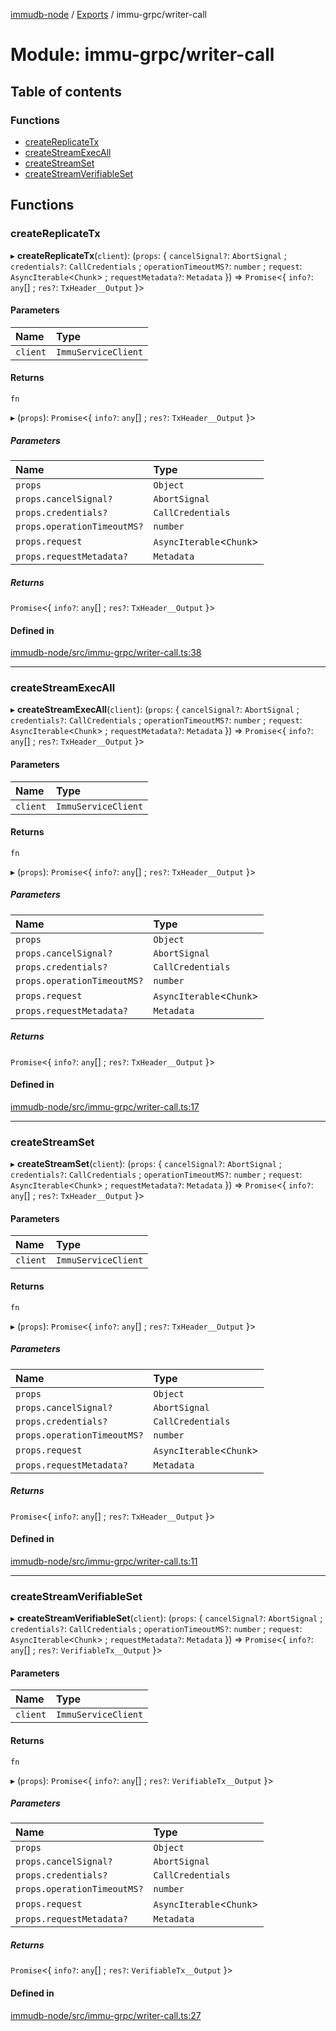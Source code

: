 [immudb-node](../README.md) / [Exports](../modules.md) / immu-grpc/writer-call

# Module: immu-grpc/writer-call

## Table of contents

### Functions

- [createReplicateTx](immu_grpc_writer_call.md#createreplicatetx)
- [createStreamExecAll](immu_grpc_writer_call.md#createstreamexecall)
- [createStreamSet](immu_grpc_writer_call.md#createstreamset)
- [createStreamVerifiableSet](immu_grpc_writer_call.md#createstreamverifiableset)

## Functions

### createReplicateTx

▸ **createReplicateTx**(`client`): (`props`: { `cancelSignal?`: `AbortSignal` ; `credentials?`: `CallCredentials` ; `operationTimeoutMS?`: `number` ; `request`: `AsyncIterable`<`Chunk`\> ; `requestMetadata?`: `Metadata`  }) => `Promise`<{ `info?`: `any`[] ; `res?`: `TxHeader__Output`  }\>

#### Parameters

| Name | Type |
| :------ | :------ |
| `client` | `ImmuServiceClient` |

#### Returns

`fn`

▸ (`props`): `Promise`<{ `info?`: `any`[] ; `res?`: `TxHeader__Output`  }\>

##### Parameters

| Name | Type |
| :------ | :------ |
| `props` | `Object` |
| `props.cancelSignal?` | `AbortSignal` |
| `props.credentials?` | `CallCredentials` |
| `props.operationTimeoutMS?` | `number` |
| `props.request` | `AsyncIterable`<`Chunk`\> |
| `props.requestMetadata?` | `Metadata` |

##### Returns

`Promise`<{ `info?`: `any`[] ; `res?`: `TxHeader__Output`  }\>

#### Defined in

[immudb-node/src/immu-grpc/writer-call.ts:38](https://github.com/user3232/node-immu-db/blob/30c0d74/immudb-node/src/immu-grpc/writer-call.ts#L38)

___

### createStreamExecAll

▸ **createStreamExecAll**(`client`): (`props`: { `cancelSignal?`: `AbortSignal` ; `credentials?`: `CallCredentials` ; `operationTimeoutMS?`: `number` ; `request`: `AsyncIterable`<`Chunk`\> ; `requestMetadata?`: `Metadata`  }) => `Promise`<{ `info?`: `any`[] ; `res?`: `TxHeader__Output`  }\>

#### Parameters

| Name | Type |
| :------ | :------ |
| `client` | `ImmuServiceClient` |

#### Returns

`fn`

▸ (`props`): `Promise`<{ `info?`: `any`[] ; `res?`: `TxHeader__Output`  }\>

##### Parameters

| Name | Type |
| :------ | :------ |
| `props` | `Object` |
| `props.cancelSignal?` | `AbortSignal` |
| `props.credentials?` | `CallCredentials` |
| `props.operationTimeoutMS?` | `number` |
| `props.request` | `AsyncIterable`<`Chunk`\> |
| `props.requestMetadata?` | `Metadata` |

##### Returns

`Promise`<{ `info?`: `any`[] ; `res?`: `TxHeader__Output`  }\>

#### Defined in

[immudb-node/src/immu-grpc/writer-call.ts:17](https://github.com/user3232/node-immu-db/blob/30c0d74/immudb-node/src/immu-grpc/writer-call.ts#L17)

___

### createStreamSet

▸ **createStreamSet**(`client`): (`props`: { `cancelSignal?`: `AbortSignal` ; `credentials?`: `CallCredentials` ; `operationTimeoutMS?`: `number` ; `request`: `AsyncIterable`<`Chunk`\> ; `requestMetadata?`: `Metadata`  }) => `Promise`<{ `info?`: `any`[] ; `res?`: `TxHeader__Output`  }\>

#### Parameters

| Name | Type |
| :------ | :------ |
| `client` | `ImmuServiceClient` |

#### Returns

`fn`

▸ (`props`): `Promise`<{ `info?`: `any`[] ; `res?`: `TxHeader__Output`  }\>

##### Parameters

| Name | Type |
| :------ | :------ |
| `props` | `Object` |
| `props.cancelSignal?` | `AbortSignal` |
| `props.credentials?` | `CallCredentials` |
| `props.operationTimeoutMS?` | `number` |
| `props.request` | `AsyncIterable`<`Chunk`\> |
| `props.requestMetadata?` | `Metadata` |

##### Returns

`Promise`<{ `info?`: `any`[] ; `res?`: `TxHeader__Output`  }\>

#### Defined in

[immudb-node/src/immu-grpc/writer-call.ts:11](https://github.com/user3232/node-immu-db/blob/30c0d74/immudb-node/src/immu-grpc/writer-call.ts#L11)

___

### createStreamVerifiableSet

▸ **createStreamVerifiableSet**(`client`): (`props`: { `cancelSignal?`: `AbortSignal` ; `credentials?`: `CallCredentials` ; `operationTimeoutMS?`: `number` ; `request`: `AsyncIterable`<`Chunk`\> ; `requestMetadata?`: `Metadata`  }) => `Promise`<{ `info?`: `any`[] ; `res?`: `VerifiableTx__Output`  }\>

#### Parameters

| Name | Type |
| :------ | :------ |
| `client` | `ImmuServiceClient` |

#### Returns

`fn`

▸ (`props`): `Promise`<{ `info?`: `any`[] ; `res?`: `VerifiableTx__Output`  }\>

##### Parameters

| Name | Type |
| :------ | :------ |
| `props` | `Object` |
| `props.cancelSignal?` | `AbortSignal` |
| `props.credentials?` | `CallCredentials` |
| `props.operationTimeoutMS?` | `number` |
| `props.request` | `AsyncIterable`<`Chunk`\> |
| `props.requestMetadata?` | `Metadata` |

##### Returns

`Promise`<{ `info?`: `any`[] ; `res?`: `VerifiableTx__Output`  }\>

#### Defined in

[immudb-node/src/immu-grpc/writer-call.ts:27](https://github.com/user3232/node-immu-db/blob/30c0d74/immudb-node/src/immu-grpc/writer-call.ts#L27)
